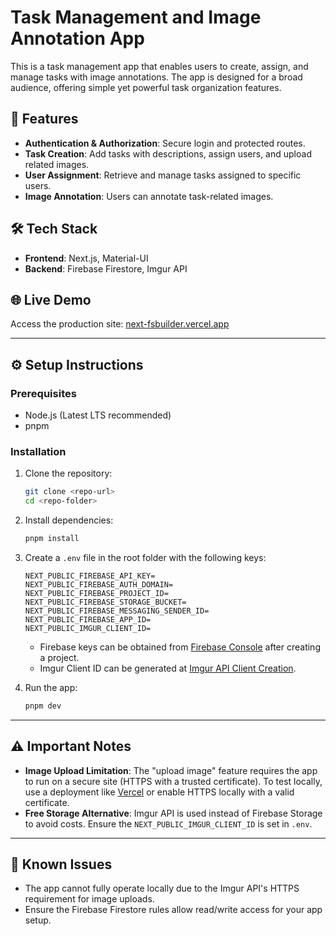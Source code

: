 # Task Management and Image Annotation App

This is a task management app that enables users to create, assign, and manage tasks with image annotations. The app is designed for a broad audience, offering simple yet powerful task organization features.

## 🚀 Features

-   **Authentication & Authorization**: Secure login and protected routes.
-   **Task Creation**: Add tasks with descriptions, assign users, and upload related images.
-   **User Assignment**: Retrieve and manage tasks assigned to specific users.
-   **Image Annotation**: Users can annotate task-related images.

## 🛠 Tech Stack

-   **Frontend**: Next.js, Material-UI
-   **Backend**: Firebase Firestore, Imgur API

## 🌐 Live Demo

Access the production site: [next-fsbuilder.vercel.app](https://next-fsbuilder.vercel.app)

---

## ⚙️ Setup Instructions

### Prerequisites

-   Node.js (Latest LTS recommended)
-   pnpm

### Installation

1. Clone the repository:
    ```bash
    git clone <repo-url>
    cd <repo-folder>
    ```
2. Install dependencies:

    ```bash
    pnpm install
    ```

3. Create a `.env` file in the root folder with the following keys:

    ```env
    NEXT_PUBLIC_FIREBASE_API_KEY=
    NEXT_PUBLIC_FIREBASE_AUTH_DOMAIN=
    NEXT_PUBLIC_FIREBASE_PROJECT_ID=
    NEXT_PUBLIC_FIREBASE_STORAGE_BUCKET=
    NEXT_PUBLIC_FIREBASE_MESSAGING_SENDER_ID=
    NEXT_PUBLIC_FIREBASE_APP_ID=
    NEXT_PUBLIC_IMGUR_CLIENT_ID=
    ```

    - Firebase keys can be obtained from [Firebase Console](https://console.firebase.google.com/) after creating a project.
    - Imgur Client ID can be generated at [Imgur API Client Creation](https://api.imgur.com/oauth2/addclient).

4. Run the app:
    ```bash
    pnpm dev
    ```

---

## ⚠️ Important Notes

-   **Image Upload Limitation**: The "upload image" feature requires the app to run on a secure site (HTTPS with a trusted certificate). To test locally, use a deployment like [Vercel](https://vercel.com/) or enable HTTPS locally with a valid certificate.
-   **Free Storage Alternative**: Imgur API is used instead of Firebase Storage to avoid costs. Ensure the `NEXT_PUBLIC_IMGUR_CLIENT_ID` is set in `.env`.

---

## 🐞 Known Issues

-   The app cannot fully operate locally due to the Imgur API's HTTPS requirement for image uploads.
-   Ensure the Firebase Firestore rules allow read/write access for your app setup.
